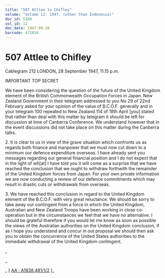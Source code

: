```yaml
---
title: "507 Attlee to Chifley"
volume: "Volume 12: 1947, (other than Indonesia)"
doc_id: 5189
vol_id: 12
doc_date: 1947-09-28
barcode: 471010
---
```


# 507 Attlee to Chifley

Cablegram 212 LONDON, 28 September 1947, 11.15 p.m.

IMPORTANT TOP SECRET

We have been considering the question of the future of the United Kingdom element of the British Commonwealth Occupation Forces in Japan. New Zealand Government in their telegram addressed to you No 29 of 22nd February asked for your opinion of the value of B.C.O.F. generally and in your telegram 100 repeated to New Zealand 114 of 18th April [you] stated that rather than deal with this matter by telegram it should be left for discussion at time of Canberra Conference. We understand however that in the event discussions did not take place on this matter during the Canberra talks.

2\. It is clear to us in view of the grave situation which confronts us as regards both finance and manpower that we must now cut down to a minimum our defence expenditure overseas. I have already sent you messages regarding our general financial position and I do not expect that in the light of wh[at] I have told you it will come as a surprise that we have reached the conclusion that we ought to withdraw forthwith the remainder of the United Kingdom forces from Japan. For your own private information we are now conducting a review of our defence commitments which may result in drastic cuts or withdrawals from overseas.

3\. We have reached this conclusion in regard to the United Kingdom element of the B.C.O.F. with very great reluctance. We should be sorry to take away our contingent from a force in which the United Kingdom, Australian and New Zealand Troops have been working in close co-operation but in the circumstances we feel that we have no alternative. I should be grateful therefore if you would let me know as soon as possible the views of the Australian authorities on the United Kingdom conclusion, if as I hope you understand and concur in out proposal we should then ask you to obtain the concurrence of the United States authorities to the immediate withdrawal of the United Kingdom contingent.

_

_

_ [ [AA : A1838,481/1/2](http://www.naa.gov.au/cgi-bin/Search?O=I&Number=471010) ]_
